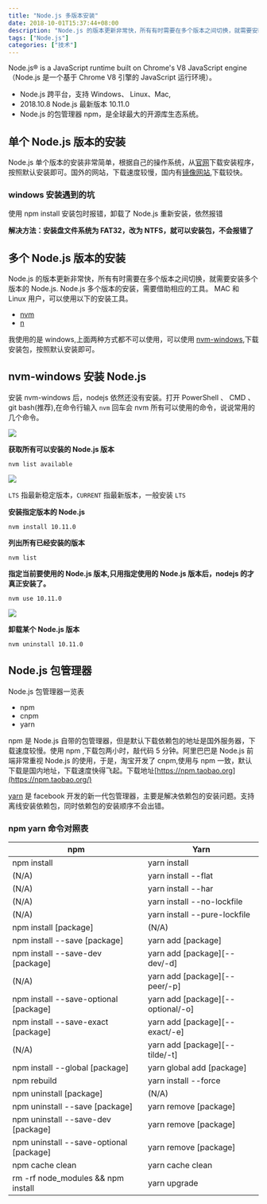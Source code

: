 ```yaml
---
title: "Node.js 多版本安装"
date: 2018-10-01T15:37:44+08:00
description: "Node.js 的版本更新非常快，所有有时需要在多个版本之间切换，就需要安装多个版本的 Node.js."
tags: ["Node.js"]
categories: ["技术"]
---
```


Node.js® is a JavaScript runtime built on Chrome's V8 JavaScript engine（Node.js 是一个基于 Chrome V8 引擎的 JavaScript 运行环境）。

- Node.js 跨平台，支持 Windows、 Linux、Mac,
- 2018.10.8 Node.js 最新版本 10.11.0
- Node.js 的包管理器 npm，是全球最大的开源库生态系统。

## 单个 Node.js 版本的安装

Node.js 单个版本的安装非常简单，根据自己的操作系统，从[官网](https://node.js.org)下载安装程序，按照默认安装即可。国外的网站，下载速度较慢，国内有[镜像网站](http://node.js.cn/download/),下载较快。

### windows 安装遇到的坑

使用 npm install 安装包时报错，卸载了 Node.js 重新安装，依然报错

**解决方法：安装盘文件系统为 FAT32，改为 NTFS，就可以安装包，不会报错了**

## 多个 Node.js 版本的安装

Node.js 的版本更新非常快，所有有时需要在多个版本之间切换，就需要安装多个版本的 Node.js.
Node.js 多个版本的安装，需要借助相应的工具。 MAC 和 Linux 用户，可以使用以下的安装工具。

- [nvm](https://github.com/creationix/nvm)
- [n](https://github.com/tj/n)

我使用的是 windows,上面两种方式都不可以使用，可以使用 [nvm-windows](https://github.com/coreybutler/nvm-windows/releases),下载安装包，按照默认安装即可。

## nvm-windows 安装 Node.js

安装 nvm-windows 后，nodejs 依然还没有安装。打开 PowerShell 、 CMD 、 git bash(推荐),在命令行输入 `nvm` 回车会 nvm 所有可以使用的命令，说说常用的几个命令。

![](https://img2018.cnblogs.com/blog/1187660/201810/1187660-20181001104838685-1317602773.png)

**获取所有可以安装的 Node.js 版本**

`nvm list available`

![](https://img2018.cnblogs.com/blog/1187660/201810/1187660-20181001104855297-1627992804.png)

`LTS` 指最新稳定版本，`CURRENT` 指最新版本，一般安装 `LTS`

**安装指定版本的 Node.js**

`nvm install 10.11.0`

**列出所有已经安装的版本**

`nvm list`

**指定当前要使用的 Node.js 版本,只用指定使用的 Node.js 版本后，nodejs 的才真正安装了。**

`nvm use 10.11.0`

![](https://img2018.cnblogs.com/blog/1187660/201810/1187660-20181001104913058-1588118055.png)

**卸载某个 Node.js 版本**

`nvm uninstall 10.11.0`

## Node.js 包管理器

Node.js 包管理器一览表

- npm
- cnpm
- yarn

npm 是 Node.js 自带的包管理器，但是默认下载依赖包的地址是国外服务器，下载速度较慢。使用 npm ,下载包两小时，敲代码 5 分钟。阿里巴巴是 Node.js 前端非常重视 Node.js 的使用，于是，淘宝开发了 cnpm,使用与 npm 一致，默认下载是国内地址，下载速度快得飞起。下载地址[https://npm.taobao.org](https://npm.taobao.org/)

[yarn](https://yarnpkg.com/zh-Hans/) 是 facebook 开发的新一代包管理器，主要是解决依赖包的安装问题。支持离线安装依赖包，同时依赖包的安装顺序不会出错。

### npm yarn 命令对照表

| npm                                     | Yarn                              |
| --------------------------------------- | --------------------------------- |
| npm install                             | yarn install                      |
| (N/A)                                   | yarn install --flat               |
| (N/A)                                   | yarn install --har                |
| (N/A)                                   | yarn install --no-lockfile        |
| (N/A)                                   | yarn install --pure-lockfile      |
| npm install [package]                   | (N/A)                             |
| npm install --save [package]            | yarn add [package]                |
| npm install --save-dev [package]        | yarn add [package][--dev/-d]      |
| (N/A)                                   | yarn add [package][--peer/-p]     |
| npm install --save-optional [package]   | yarn add [package][--optional/-o] |
| npm install --save-exact [package]      | yarn add [package][--exact/-e]    |
| (N/A)                                   | yarn add [package][--tilde/-t]    |
| npm install --global [package]          | yarn global add [package]         |
| npm rebuild                             | yarn install --force              |
| npm uninstall [package]                 | (N/A)                             |
| npm uninstall --save [package]          | yarn remove [package]             |
| npm uninstall --save-dev [package]      | yarn remove [package]             |
| npm uninstall --save-optional [package] | yarn remove [package]             |
| npm cache clean                         | yarn cache clean                  |
| rm -rf node_modules && npm install      | yarn upgrade                      |
